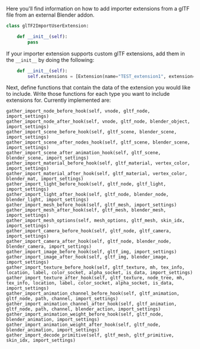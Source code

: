 Here you'll find information on how to add importer extensions from a glTF file from an external Blender addon.


```python
class glTF2ImportUserExtension:

    def __init__(self):
        pass
```

If your importer extension supports custom glTF extensions, add them in the `__init__` by doing the following:

```python
    def __init__(self):
        self.extensions = [Extension(name="TEST_extension1", extension={}, required=True), Extension(name="TEST_extension2", extension={}, required=False)]
```

Next, define functions that contain the data of the extension you would like to include. Write those functions for each type you want to include extensions for. Currently implemented are:

```
gather_import_node_before_hook(self, vnode, gltf_node, import_settings)
gather_import_node_after_hook(self, vnode, gltf_node, blender_object, import_settings)
gather_import_scene_before_hook(self, gltf_scene, blender_scene, import_settings)
gather_import_scene_after_nodes_hook(self, gltf_scene, blender_scene, import_settings)
gather_import_scene_after_animation_hook(self, gltf_scene, blender_scene, import_settings)
gather_import_material_before_hook(self, gltf_material, vertex_color, import_settings)
gather_import_material_after_hook(self, gltf_material, vertex_color, blender_mat, import_settings)
gather_import_light_before_hook(self, gltf_node, gltf_light, import_settings)
gather_import_light_after_hook(self, gltf_node, blender_node, blender_light, import_settings)
gather_import_mesh_before_hook(self, gltf_mesh, import_settings)
gather_import_mesh_after_hook(self, gltf_mesh, blender_mesh, import_settings)
gather_import_mesh_options(self, mesh_options, gltf_mesh, skin_idx, import_settings)
gather_import_camera_before_hook(self, gltf_node, gltf_camera, import_settings)
gather_import_camera_after_hook(self, gltf_node, blender_node, blender_camera, import_settings)
gather_import_image_before_hook(self, gltf_img, import_settings)
gather_import_image_after_hook(self, gltf_img, blender_image, import_settings)
gather_import_texture_before_hook(self, gltf_texture, mh, tex_info, location, label, color_socket, alpha_socket, is_data, import_settings)
gather_import_texture_after_hook(self, gltf_texture, node_tree, mh, tex_info, location, label, color_socket, alpha_socket, is_data, import_settings)
gather_import_animation_channel_before_hook(self, gltf_animation, gltf_node, path, channel, import_settings)
gather_import_animation_channel_after_hook(self, gltf_animation, gltf_node, path, channel, blender_action, import_settings)
gather_import_animation_weight_before_hook(self, gltf_node, blender_animation, import_settings)
gather_import_animation_weight_after_hook(self, gltf_node, blender_animation, import_settings)
gather_import_decode_primitive(self, gltf_mesh, gltf_primitive, skin_idx, import_settings)
```
